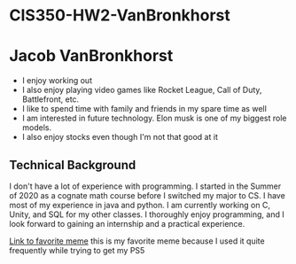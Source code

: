 # CIS350-HW2-VanBronkhorst

# Jacob VanBronkhorst
  * I enjoy working out
  * I also enjoy playing video games like Rocket League, Call of Duty, Battlefront, etc.
  * I like to spend time with family and friends in my spare time as well
  * I am interested in future technology. Elon musk is one of my biggest role models.
  * I also enjoy stocks even though I'm not that good at it
  ## Technical Background
  I don't have a lot of experience with programming. I started in the Summer of 2020 as a cognate math course before I switched my major to CS. I have most of my experience in       java and python. I am currently working on C, Unity, and SQL for my other classes. I thoroughly enjoy programming, and   I look forward to gaining an internship and a practical   experience. 
  
  [Link to favorite meme](http://www.quickmeme.com/img/79/79af6b3bc5b23131ace1d835c402fa444ebd7cfc574c6b040665280337e74d7e.jpg) this is my favorite meme because I used it quite frequently while trying to get my PS5
